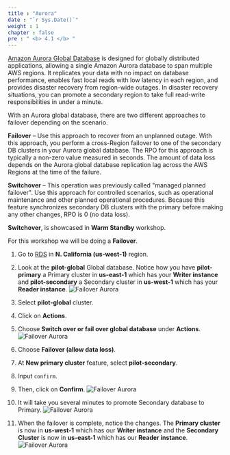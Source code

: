 ```yaml
---
title : "Aurora"
date : "`r Sys.Date()`"
weight : 1
chapter : false
pre : " <b> 4.1 </b> "
---
```


[Amazon Aurora Global Database](https://aws.amazon.com/vi/rds/aurora/global-database/) is designed for globally distributed applications, allowing a single Amazon Aurora database to span multiple AWS regions. It replicates your data with no impact on database performance, enables fast local reads with low latency in each region, and provides disaster recovery from region-wide outages. In disaster recovery situations, you can promote a secondary region to take full read-write responsibilities in under a minute.

With an Aurora global database, there are two different approaches to failover depending on the scenario.

**Failover** – Use this approach to recover from an unplanned outage. With this approach, you perform a cross-Region failover to one of the secondary DB clusters in your Aurora global database. The RPO for this approach is typically a non-zero value measured in seconds. The amount of data loss depends on the Aurora global database replication lag across the AWS Regions at the time of the failure.

**Switchover** – This operation was previously called "managed planned failover". Use this approach for controlled scenarios, such as operational maintenance and other planned operational procedures. Because this feature synchronizes secondary DB clusters with the primary before making any other changes, RPO is 0 (no data loss).

**Switchover**, is showcased in **Warm Standby** workshop.

For this workshop we will be doing a **Failover**.

1. Go to [RDS](https://us-west-1.console.aws.amazon.com/rds/home?region=us-west-1#databases:) in **N. California (us-west-1)** region.
2. Look at the **pilot-global** Global database. Notice how you have **pilot-primary** a Primary cluster in **us-east-1** which has your **Writer instance** and **pilot-secondary** a Secondary cluster in **us-west-1** which has your **Reader instance**.
![Failover Aurora](../../images/4.failover/4.1.aurora/4.1.1aurora.png?width=90pc)


3. Select **pilot-global** cluster.
4. Click on **Actions**.
5. Choose **Switch over or fail over global database** under **Actions**.
![Failover Aurora](../../images/4.failover/4.1.aurora/4.1.2aurora.png?width=90pc)

6. Choose **Failover (allow data loss)**.
7. At **New primary cluster** feature, select **pilot-secondary**.
8. Input ```confirm```.
9. Then, click on **Confirm**.
![Failover Aurora](../../images/4.failover/4.1.aurora/4.1.3aurora.png?width=90pc)

10. It will take you several minutes to promote Secondary database to Primary.
![Failover Aurora](../../images/4.failover/4.1.aurora/4.1.4aurora.png?width=90pc)

11. When the failover is complete, notice the changes. The **Primary cluster** is now in **us-west-1** which has our **Writer instance** and the **Secondary Cluster** is now in **us-east-1** which has our **Reader instance**. 
![Failover Aurora](../../images/4.failover/4.1.aurora/4.1.5aurora.png?width=90pc)